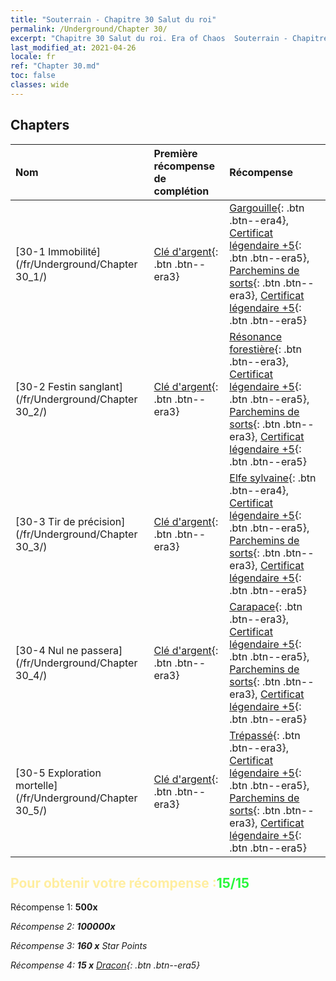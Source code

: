 ```yaml
---
title: "Souterrain - Chapitre 30 Salut du roi"
permalink: /Underground/Chapter 30/
excerpt: "Chapitre 30 Salut du roi. Era of Chaos  Souterrain - Chapitre 30. Salut du roi"
last_modified_at: 2021-04-26
locale: fr
ref: "Chapter 30.md"
toc: false
classes: wide
---
```


## Chapters

  | Nom |  Première récompense de complétion | Récompense |
  |:------------|:------------|:------------| 
  | [30-1  Immobilité](/fr/Underground/Chapter 30_1/) | [Clé d'argent](/ItemsFR/con_693/){: .btn .btn--era3} | [Gargouille](/ItemsFR/unt_236/){: .btn .btn--era4}, [Certificat légendaire +5](/ItemsFR/mat_102/){: .btn .btn--era5}, [Parchemins de sorts](/ItemsFR/con_694/){: .btn .btn--era3}, [Certificat légendaire +5](/ItemsFR/mat_102/){: .btn .btn--era5} |
  | [30-2  Festin sanglant](/fr/Underground/Chapter 30_2/) | [Clé d'argent](/ItemsFR/con_693/){: .btn .btn--era3} | [Résonance forestière](/ItemsFR/her_465/){: .btn .btn--era3}, [Certificat légendaire +5](/ItemsFR/mat_102/){: .btn .btn--era5}, [Parchemins de sorts](/ItemsFR/con_694/){: .btn .btn--era3}, [Certificat légendaire +5](/ItemsFR/mat_102/){: .btn .btn--era5} |
  | [30-3  Tir de précision](/fr/Underground/Chapter 30_3/) | [Clé d'argent](/ItemsFR/con_693/){: .btn .btn--era3} | [Elfe sylvaine](/ItemsFR/unt_201/){: .btn .btn--era4}, [Certificat légendaire +5](/ItemsFR/mat_102/){: .btn .btn--era5}, [Parchemins de sorts](/ItemsFR/con_694/){: .btn .btn--era3}, [Certificat légendaire +5](/ItemsFR/mat_102/){: .btn .btn--era5} |
  | [30-4  Nul ne passera](/fr/Underground/Chapter 30_4/) | [Clé d'argent](/ItemsFR/con_693/){: .btn .btn--era3} | [Carapace](/ItemsFR/her_452/){: .btn .btn--era3}, [Certificat légendaire +5](/ItemsFR/mat_102/){: .btn .btn--era5}, [Parchemins de sorts](/ItemsFR/con_694/){: .btn .btn--era3}, [Certificat légendaire +5](/ItemsFR/mat_102/){: .btn .btn--era5} |
  | [30-5  Exploration mortelle](/fr/Underground/Chapter 30_5/) | [Clé d'argent](/ItemsFR/con_693/){: .btn .btn--era3} | [Trépassé](/ItemsFR/unt_209/){: .btn .btn--era3}, [Certificat légendaire +5](/ItemsFR/mat_102/){: .btn .btn--era5}, [Parchemins de sorts](/ItemsFR/con_694/){: .btn .btn--era3}, [Certificat légendaire +5](/ItemsFR/mat_102/){: .btn .btn--era5} |


## <span style="color: #ffeea0">Pour obtenir votre récompense :</span><span style="color: #27f73a">15/15</span>

 Récompense 1:  **500x** <i class="fas fa-gem"/>

 Récompense 2:  **100000x** <i class="fas fa-coins"/>

 Récompense 3: **160 x** Star Points

 Récompense 4: **15 x** [Dracon](/ItemsFR/her_387/){: .btn .btn--era5}

